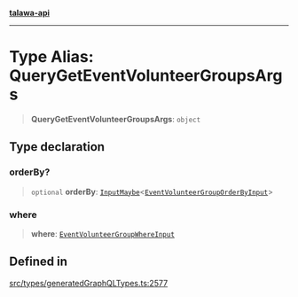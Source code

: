 [**talawa-api**](../../../README.md)

***

# Type Alias: QueryGetEventVolunteerGroupsArgs

> **QueryGetEventVolunteerGroupsArgs**: `object`

## Type declaration

### orderBy?

> `optional` **orderBy**: [`InputMaybe`](InputMaybe.md)\<[`EventVolunteerGroupOrderByInput`](EventVolunteerGroupOrderByInput.md)\>

### where

> **where**: [`EventVolunteerGroupWhereInput`](EventVolunteerGroupWhereInput.md)

## Defined in

[src/types/generatedGraphQLTypes.ts:2577](https://github.com/Suyash878/talawa-api/blob/f376d03c37e9acd046e7cc983947432c95f74442/src/types/generatedGraphQLTypes.ts#L2577)
